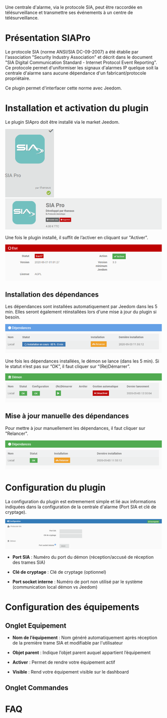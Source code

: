 Une centrale d'alarme, via le protocole SIA, peut être raccordée en télésurveillance et transmettre ses événements à un centre de télésurveillance.

Présentation SIAPro
=========================
Le protocole SIA (norme ANSI/SIA DC-09-2007) a été établie par l'association "Security Industry Association" et décrit dans le document "SIA Digital Communication Standard - Internet Protocol Event Reporting".  
Ce protocole permet d'uniformiser les signaux d'alarmes IP quelque soit la centrale d'alarme sans aucune dépendance d'un fabricant/protocole propriétaire.

Ce plugin permet d'interfacer cette norme avec Jeedom.

Installation et activation du plugin
====================================

Le plugin SIApro doit être installé via le market Jeedom.

![siapro](../images/c79bc8a975d6c3d2d6b358fecf424364.png) ![siapro](../images/0756e6d2ebb078ad6d6218eb7f877ab8.png)  

Une fois le plugin installé, il suffit de l’activer en cliquant sur "Activer".

![siapro](../images/e49685947a96b7b166fb675155eac787.png)

Installation des dépendances
----------------------------------------------

Les dépendances sont installées automatiquement par Jeedom dans les 5 min. Elles seront également réinstallées lors d'une mise à jour du plugin si besoin.

![siapro](../images/ab08acd6c64a40354c8d3ddc80421ab2.png)

Une fois les dépendances installées, le démon se lance (dans les 5 min). Si le statut n’est pas sur “OK”, il faut cliquer sur “(Re)Démarrer”.

![siapro](../images/4fea365037d6b288d894e4ba1bc65eb5.png)

Mise à jour manuelle des dépendances
------------------------------------

Pour mettre à jour manuellement les dépendances, il faut cliquer sur "Relancer".

![cloudsyncpro](../images/df83599d06ecebbea359557b5efb4dde.png)

Configuration du plugin
====================================

La configuration du plugin est extremement simple et lié aux informations indiquées dans la configuration de la centrale d'alarme (Port SIA et clé de cryptage).

![cloudsyncpro](../images/b46294e8d9c47f77598aea35f789eba8.png)

-   **Port SIA** : Numéro du port du démon (réception/accusé de réception des trames SIA)

-   **Clé de cryptage** : Clé de cryptage (optionnel)

-   **Port socket interne** : Numéro de port non utilisé par le système (communication local démon vs Jeedom)

Configuration des équipements
=============================

Onglet Equipement
-----------------

-   **Nom de l’équipement** : Nom généré automatiquement après réception de la première trame SIA et modifiable par l'utilisateur

-   **Objet parent** : Indique l’objet parent auquel appartient l’équipement

-   **Activer** : Permet de rendre votre équipement actif

-   **Visible** : Rend votre équipement visible sur le dashboard

Onglet Commandes
----------------

FAQ
===
